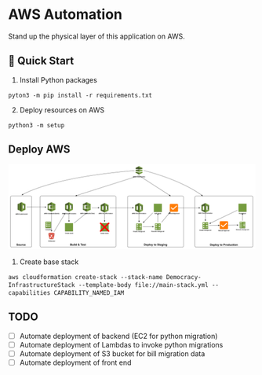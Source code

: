 # AWS Automation

Stand up the physical layer of this application on AWS.

## :rocket: Quick Start

1. Install Python packages

  ```shell
  pyton3 -m pip install -r requirements.txt
  ```

2. Deploy resources on AWS

  ```shell
  python3 -m setup
  ```

## Deploy AWS

![AWS infrastructure diagram](./docs/Pipeline_Design.png)

1. Create base stack

```shell
aws cloudformation create-stack --stack-name Democracy-InfrastructureStack --template-body file://main-stack.yml --capabilities CAPABILITY_NAMED_IAM
```

## TODO

- [ ] Automate deployment of backend (EC2 for python migration)
- [ ] Automate deployment of Lambdas to invoke python migrations
- [ ] Automate deployment of S3 bucket for bill migration data
- [ ] Automate deployment of front end
